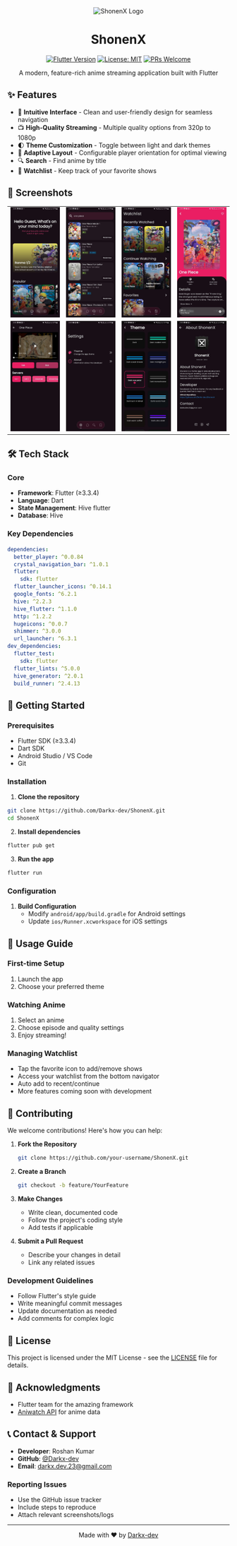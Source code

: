 <div align="center">
  <img src="https://i.postimg.cc/Fzm49sZc/Picsart-24-10-29-10-03-15-133.png" alt="ShonenX Logo" width="120"/>
  
  # ShonenX
  
  [![Flutter Version](https://img.shields.io/badge/Flutter-≥3.3.4-blue.svg)](https://flutter.dev/)
  [![License: MIT](https://img.shields.io/badge/License-MIT-yellow.svg)](https://opensource.org/licenses/MIT)
  [![PRs Welcome](https://img.shields.io/badge/PRs-welcome-brightgreen.svg)](https://github.com/Darkx-dev/ShonenX/pulls)

  A modern, feature-rich anime streaming application built with Flutter
</div>

## ✨ Features

- 🎯 **Intuitive Interface** - Clean and user-friendly design for seamless navigation
- 📺 **High-Quality Streaming** - Multiple quality options from 320p to 1080p
- 🌓 **Theme Customization** - Toggle between light and dark themes
- 📱 **Adaptive Layout** - Configurable player orientation for optimal viewing
- 🔍 **Search** - Find anime by title
- 📌 **Watchlist** - Keep track of your favorite shows

## 📸 Screenshots

<div align="center">
<table>
  <tr>
    <td><img src="screenshots/home_screen.png" width="200" alt="Home Screen"/></td>
    <td><img src="screenshots/search_screen.png" width="200" alt="Search Screen"/></td>
    <td><img src="screenshots/watchlist_screen.png" width="200" alt="Watchlist Screen"/></td>
    <td><img src="screenshots/details_screen.png" width="200" alt="Details Screen"/></td>
  </tr>
  <tr>
    <td><img src="screenshots/stream_screen.png" width="200" alt="Stream Screen"/></td>
    <td><img src="screenshots/settings_screen.png" width="200" alt="Settings Screen"/></td>
    <td><img src="screenshots/theme_screen.png" width="200" alt="Theme Screen"/></td>
    <td><img src="screenshots/about_screen.png" width="200" alt="About Screen"/></td>
  </tr>
</table>
</div>

## 🛠️ Tech Stack

### Core
- **Framework**: Flutter (≥3.3.4)
- **Language**: Dart
- **State Management**: Hive flutter
- **Database**: Hive

### Key Dependencies
```yaml
dependencies:
  better_player: ^0.0.84
  crystal_navigation_bar: ^1.0.1
  flutter:
    sdk: flutter
  flutter_launcher_icons: ^0.14.1
  google_fonts: ^6.2.1
  hive: ^2.2.3
  hive_flutter: ^1.1.0
  http: ^1.2.2
  hugeicons: ^0.0.7
  shimmer: ^3.0.0
  url_launcher: ^6.3.1
dev_dependencies:
  flutter_test:
    sdk: flutter
  flutter_lints: ^5.0.0
  hive_generator: ^2.0.1
  build_runner: ^2.4.13
```

## 🚀 Getting Started

### Prerequisites

- Flutter SDK (≥3.3.4)
- Dart SDK
- Android Studio / VS Code
- Git

### Installation

1. **Clone the repository**
```bash
git clone https://github.com/Darkx-dev/ShonenX.git
cd ShonenX
```

2. **Install dependencies**
```bash
flutter pub get
```

3. **Run the app**
```bash
flutter run
```

### Configuration
1. **Build Configuration**
   - Modify `android/app/build.gradle` for Android settings
   - Update `ios/Runner.xcworkspace` for iOS settings

## 🎯 Usage Guide

### First-time Setup
1. Launch the app
2. Choose your preferred theme

### Watching Anime
1. Select an anime
2. Choose episode and quality settings
3. Enjoy streaming!

### Managing Watchlist
- Tap the favorite icon to add/remove shows
- Access your watchlist from the bottom navigator
- Auto add to recent/continue
- More features coming soon with development

## 🤝 Contributing

We welcome contributions! Here's how you can help:

1. **Fork the Repository**
   ```bash
   git clone https://github.com/your-username/ShonenX.git
   ```

2. **Create a Branch**
   ```bash
   git checkout -b feature/YourFeature
   ```

3. **Make Changes**
   - Write clean, documented code
   - Follow the project's coding style
   - Add tests if applicable

4. **Submit a Pull Request**
   - Describe your changes in detail
   - Link any related issues

### Development Guidelines
- Follow Flutter's style guide
- Write meaningful commit messages
- Update documentation as needed
- Add comments for complex logic

## 📄 License

This project is licensed under the MIT License - see the [LICENSE](LICENSE) file for details.

## 🙏 Acknowledgments

- Flutter team for the amazing framework
- [Aniwatch API](https://github.com/ghoshRitesh12/aniwatch-api) for anime data

## 📞 Contact & Support

- **Developer**: Roshan Kumar
- **GitHub**: [@Darkx-dev](https://github.com/Darkx-dev)
- **Email**: [darkx.dev.23@gmail.com](mailto:darkx.dev.23@gmail.com)

### Reporting Issues
- Use the GitHub issue tracker
- Include steps to reproduce
- Attach relevant screenshots/logs

---

<div align="center">
  Made with ❤️ by <a href="https://github.com/Darkx-dev">Darkx-dev</a>
</div>